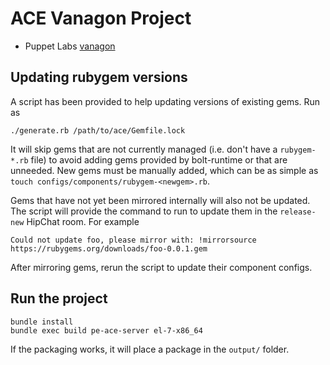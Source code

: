 # ACE Vanagon Project

- Puppet Labs [vanagon](https://github.com/puppetlabs/vanagon)

## Updating rubygem versions

A script has been provided to help updating versions of existing gems. Run as
```
./generate.rb /path/to/ace/Gemfile.lock
```

It will skip gems that are not currently managed (i.e. don't have a `rubygem-*.rb` file) to avoid
adding gems provided by bolt-runtime or that are unneeded. New gems must be manually added, which
can be as simple as `touch configs/components/rubygem-<newgem>.rb`.

Gems that have not yet been mirrored internally will also not be updated. The script will provide
the command to run to update them in the `release-new` HipChat room. For example
```
Could not update foo, please mirror with: !mirrorsource https://rubygems.org/downloads/foo-0.0.1.gem
```
After mirroring gems, rerun the script to update their component configs.

## Run the project

```
bundle install
bundle exec build pe-ace-server el-7-x86_64
```

If the packaging works, it will place a package in the `output/` folder.
